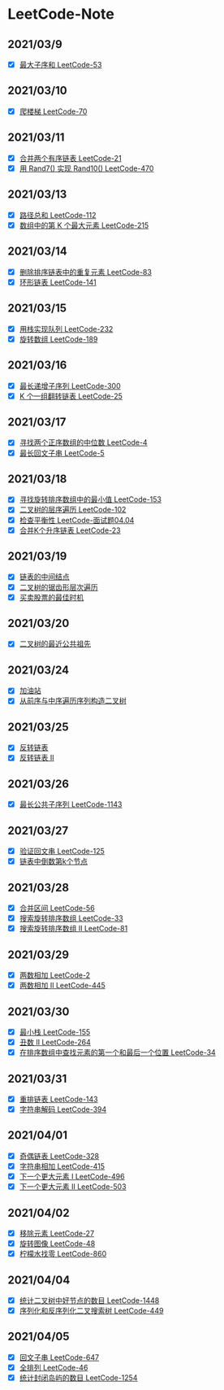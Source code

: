 # LeetCode-Note

## 2021/03/9
- [x] [最大子序和 LeetCode-53](https://www.wolai.com/marlon/m6HKHD4YK1Rab2ejcZpvLW)
## 2021/03/10
- [x] [爬楼梯 LeetCode-70](https://www.wolai.com/marlon/m6HKHD4YK1Rab2ejcZpvLW)
## 2021/03/11
- [x] [合并两个有序链表 LeetCode-21](https://www.wolai.com/marlon/sjvhHTNc9hYDXtYyLj8yhn)
- [x] [用 Rand7() 实现 Rand10() LeetCode-470](https://www.wolai.com/marlon/oBTB4vC4fDCVZGn1USCWEj)
## 2021/03/13
- [x] [路径总和 LeetCode-112](https://www.wolai.com/marlon/bxZ9Hv6KxagQVKGExW4yY3)
- [x] [数组中的第 K 个最大元素 LeetCode-215](https://www.wolai.com/marlon/6yNqJfBjjzUTvZ6gSMQqN1)

## 2021/03/14
- [x] [删除排序链表中的重复元素 LeetCode-83](https://www.wolai.com/marlon/bQY1FBPNLMcqQfzXSypF8F)
- [x] [环形链表 LeetCode-141](https://www.wolai.com/marlon/2Fhj6ejTrunaWKUDTn4XqE)
## 2021/03/15
- [x] [用栈实现队列 LeetCode-232](https://www.wolai.com/marlon/b84LyNxdQQ4LA42AQ5KWxW)
- [x] [旋转数组 LeetCode-189](https://www.wolai.com/marlon/c53Cc5PSy5NTEXGFQWHhmp)

## 2021/03/16
- [x] [最长递增子序列 LeetCode-300](https://www.wolai.com/marlon/usdH3P2GNHcMDcJ3wt9qsb)
- [x] [K 个一组翻转链表 LeetCode-25](https://www.wolai.com/marlon/xrchS8JP278HhbXFdC1rug)

## 2021/03/17
- [x] [寻找两个正序数组的中位数 LeetCode-4](https://www.wolai.com/marlon/rnjTf4Ty7A2GYcfdgygHFe)
- [x] [最长回文子串 LeetCode-5](https://www.wolai.com/marlon/fsGywqKEfs5GBwn5DXmMrq)

## 2021/03/18
- [x] [寻找旋转排序数组中的最小值 LeetCode-153](https://www.wolai.com/marlon/6n219u6W2EJRyG2LJ3zcZG)
- [x] [二叉树的层序遍历 LeetCode-102](https://www.wolai.com/marlon/v4fgicFfyJPbwtb2VA3xxm)
- [x] [检查平衡性 LeetCode-面试题04.04](https://www.wolai.com/marlon/8Em6X7UpjXbGzkwms9V81u)
- [x] [合并K个升序链表 LeetCode-23](https://www.wolai.com/marlon/oQAFbPVGpcvPVWsp2uiFJn)

## 2021/03/19
- [x] [链表的中间结点](https://www.wolai.com/marlon/82XmwaNx3NbjQoNt45ejcA)
- [x] [二叉树的锯齿形层次遍历](https://www.wolai.com/marlon/pDfzryDeYvc6DHiZG1An7B)
- [x] [买卖股票的最佳时机](https://www.wolai.com/marlon/nrRpZTPYRZWXHC57gpr4iH)

## 2021/03/20
- [x] [二叉树的最近公共祖先](https://www.wolai.com/marlon/wg9Tn2ndwHHpYjLkPV5maE)

## 2021/03/24
- [x] [加油站](https://www.wolai.com/marlon/iJdoJCpPT1U96hC2LcbqQ)
- [x] [从前序与中序遍历序列构造二叉树](https://www.wolai.com/marlon/pExDnHhTq1w1C9CRTD2xzt)

## 2021/03/25
- [x] [反转链表](https://www.wolai.com/marlon/dggJZ75JcqSigTEBasEQqx)
- [x] [反转链表 II](https://www.wolai.com/marlon/381Q8fQ7xhq2VZzhfgYCSe)

## 2021/03/26
- [x] [最长公共子序列 LeetCode-1143](https://www.wolai.com/marlon/jxg3ntWCkN2mEGv1ezgdyw)

## 2021/03/27
- [x] [验证回文串 LeetCode-125](https://www.wolai.com/marlon/t4RCZVLK3Hs65PTEi2EgzS)
- [x] [链表中倒数第k个节点](https://www.wolai.com/marlon/vxaj4A9VYg3oNgZk31Xpc5)

## 2021/03/28
- [x] [合并区间 LeetCode-56](https://www.wolai.com/marlon/axJCMdsXMoSTfGpkEoe6Ex)
- [x] [搜索旋转排序数组 LeetCode-33](https://www.wolai.com/marlon/njb1UDtfcD8AKKvnJwgNeL)
- [x] [搜索旋转排序数组 II LeetCode-81](https://www.wolai.com/marlon/jdgksXEdxFbrMY5WbjvL52)

## 2021/03/29
- [x] [两数相加 LeetCode-2](https://www.wolai.com/marlon/ofYKDkRx9F2KAxsGqG6B5K)
- [x] [两数相加 II LeetCode-445](https://segmentfault.com/a/1190000005715074)

## 2021/03/30
- [x] [最小栈 LeetCode-155](https://www.wolai.com/marlon/f3kHpwVLUiZoiFwgGBXgvk)
- [x] [丑数 II LeetCode-264](https://www.wolai.com/marlon/vbfkRoWH86fgFPqLauVdBP)
- [x] [在排序数组中查找元素的第一个和最后一个位置 LeetCode-34](https://www.wolai.com/marlon/adW7eWGkUDJw9zGLvsCEER)

## 2021/03/31
- [x] [重排链表 LeetCode-143](https://www.wolai.com/marlon/vDoQAKYZRwYV3SxLqFrDRn)
- [x] [字符串解码 LeetCode-394](https://www.wolai.com/marlon/uz6SwA439K4rvGzGZnK4yY)

## 2021/04/01
- [x] [奇偶链表 LeetCode-328](https://www.wolai.com/marlon/h726botsnzsaE2n9BX3qSn)
- [x] [字符串相加 LeetCode-415](https://www.wolai.com/marlon/rsVX7NnDzrNybJWn3NhbPd)
- [x] [下一个更大元素 I LeetCode-496](https://www.wolai.com/marlon/3aSa5ryQRD5gVyL9wwth4Y)
- [x] [下一个更大元素 II LeetCode-503](https://www.wolai.com/marlon/8bLsGepdAK4913HYgZaUuB)

## 2021/04/02
- [x] [移除元素 LeetCode-27](https://www.wolai.com/marlon/5hchUAqk375JJ2fWArigMU)
- [x] [旋转图像 LeetCode-48](https://www.wolai.com/marlon/rJ7wbxWkV7ZrMpQ4CRzR83)
- [x] [柠檬水找零 LeetCode-860](https://www.wolai.com/marlon/rGAnapKFHU9SKR21u6WZgT)

## 2021/04/04
- [x] [统计二叉树中好节点的数目 LeetCode-1448](https://www.wolai.com/marlon/6MFXUuhoAqhXpw3B4F8ybN)
- [x] [序列化和反序列化二叉搜索树 LeetCode-449](https://www.wolai.com/marlon/oBLmfTsecByqsPkjeptdbP)

## 2021/04/05
- [x] [回文子串 LeetCode-647](https://www.wolai.com/marlon/7EwjvJwvEQ4PJbEc1kXfGU)
- [x] [全排列 LeetCode-46](https://www.wolai.com/marlon/6PVU8KYBycy7mQUatkC6C3)
- [x] [统计封闭岛屿的数目 LeetCode-1254](https://www.wolai.com/marlon/8H2VMbuSsLDNH7eesquKdv)